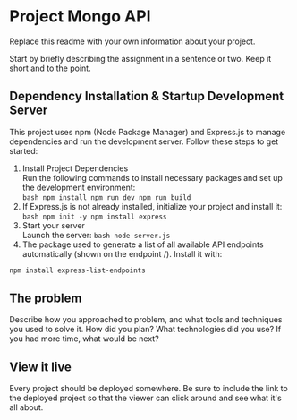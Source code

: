 # Project Mongo API

Replace this readme with your own information about your project.

Start by briefly describing the assignment in a sentence or two. Keep it short and to the point.

## Dependency Installation & Startup Development Server
This project uses npm (Node Package Manager) and Express.js to manage dependencies and run the development server. Follow these steps to get started:  
  1. Install Project Dependencies  
  Run the following commands to install necessary packages and set up the development environment:  
    ```bash
    npm install
    npm run dev
    npm run build
    ```  
  2. If Express.js is not already installed, initialize your project and install it:  
    ```bash
    npm init -y
    npm install express
    ```  
  3. Start your server  
  Launch the server:
    ```bash
    node server.js
    ```  
  4. The package used to generate a list of all available API endpoints automatically (shown on the endpoint /). Install it with:  
  ```bash
  npm install express-list-endpoints
  ``` 

## The problem

Describe how you approached to problem, and what tools and techniques you used to solve it. How did you plan? What technologies did you use? If you had more time, what would be next?

## View it live

Every project should be deployed somewhere. Be sure to include the link to the deployed project so that the viewer can click around and see what it's all about.
